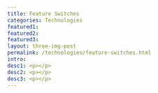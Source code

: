 ```yaml
---
title: Feature Switches
categories: Technologies
featured1:
featured2:
featured3:
layout: three-img-post
permalink: /technologies/feature-switches.html
intro:
desc1: <p></p>
desc2: <p></p>
desc3: <p></p>
---
```

